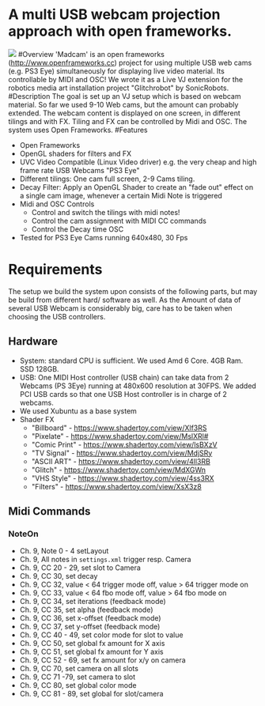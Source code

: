 A multi USB webcam projection approach with open frameworks.
=====
![](http://i.imgur.com/XDPpcQx.jpg)
#Overview
'Madcam' is an open frameworks (http://www.openframeworks.cc) project for using multiple USB web cams (e.g. PS3 Eye) simultaneously for displaying live video material. Its controllable by MIDI and OSC! We wrote it as a Live VJ extension for the robotics media art installation project "Glitchrobot" by SonicRobots.
#Description
The goal is set up an VJ setup which is based on webcam material. So far we used 9-10 Web cams, but the amount can probably extended. The webcam content is displayed on one screen, in different tilings and with FX. Tiling and FX can be controlled by Midi and OSC. The system uses Open Frameworks.
#Features
- Open Frameworks
- OpenGL shaders for filters and FX
- UVC Video Compatible (Linux Video driver) e.g. the very cheap and high frame rate USB Webcams "PS3 Eye"
- Different tilings: One cam full screen, 2-9 Cams tiling.
- Decay Filter: Apply an OpenGL Shader to create an "fade out" effect on a single cam image, whenever a certain Midi Note is triggered
- Midi and OSC Controls
  - Control and switch the tilings with midi notes!
  - Control the cam assignment with MIDI CC commands
  - Control the Decay time OSC
-  Tested for PS3 Eye Cams running 640x480, 30 Fps
# Requirements 
The setup we build the system upon consists of the following parts, but may be build from different hard/ software as well. As the Amount of data of several USB Webcam is considerably big, care has to be taken when choosing the USB controllers.
## Hardware
- System: standard CPU is sufficient. We used Amd 6 Core. 4GB Ram. SSD 128GB.
- USB: One MIDI Host controller (USB chain) can take data from 2 Webcams (PS 3Eye) running at 480x600 resolution at 30FPS. We added PCI USB cards so that one USB Host controller is in charge of 2 webcams.  
- We used Xubuntu as a base system
- Shader FX
  - "Billboard"   - https://www.shadertoy.com/view/Xlf3RS
  - "Pixelate"    - https://www.shadertoy.com/view/MslXRl#
  - "Comic Print" - https://www.shadertoy.com/view/lsBXzV
  - "TV Signal"   - https://www.shadertoy.com/view/MdjSRy
  - "ASCII ART"   - https://www.shadertoy.com/view/4ll3RB
  - "Glitch"      - https://www.shadertoy.com/view/MdXGWn
  - "VHS Style"   - https://www.shadertoy.com/view/4ss3RX
  - "Filters"     - https://www.shadertoy.com/view/XsX3z8
  
## Midi Commands

### NoteOn

* Ch. 9, Note 0 - 4 setLayout
* Ch. 9, All notes in `settings.xml` trigger resp. Camera
* Ch. 9, CC 20 - 29, set slot to Camera
* Ch. 9, CC 30, set decay
* Ch. 9, CC 32, value < 64 trigger mode off, value > 64 trigger mode on
* Ch. 9, CC 33, value < 64 fbo mode off, value > 64 fbo mode on
* Ch. 9, CC 34, set iterations (feedback mode) 
* Ch. 9, CC 35, set alpha (feedback mode)
* Ch. 9, CC 36, set x-offset (feedback mode)
* Ch. 9, CC 37, set y-offset (feedback mode)
* Ch. 9, CC 40 - 49, set color mode for slot to value
* Ch. 9, CC 50, set global fx amount for X axis
* Ch. 9, CC 51, set global fx amount for Y axis
* Ch. 9, CC 52 - 69, set fx amount for x/y on camera
* Ch. 9, CC 70, set camera on all slots
* Ch. 9, CC 71 -79, set camera to slot
* Ch. 9, CC 80, set global color mode  
* Ch. 9, CC 81 - 89, set global for slot/camera

